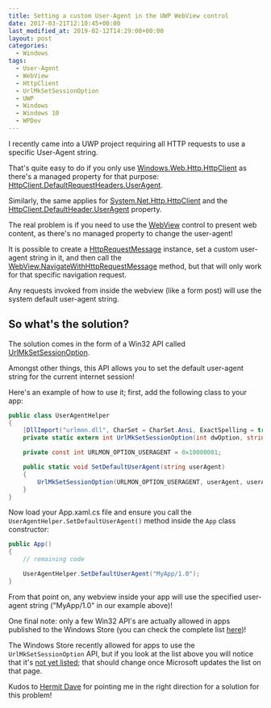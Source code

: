 ```yaml
---
title: Setting a custom User-Agent in the UWP WebView control
date: 2017-03-21T12:10:45+00:00
last_modified_at: 2019-02-12T14:29:00+00:00
layout: post
categories:
  - Windows
tags:
  - User-Agent
  - WebView
  - HttpClient
  - UrlMkSetSessionOption
  - UWP
  - Windows
  - Windows 10
  - WPDev
---
```

I recently came into a UWP project requiring all HTTP requests to use a specific User-Agent string.

That's quite easy to do if you only use [Windows.Web.Http.HttpClient](https://docs.microsoft.com/en-us/uwp/api/windows.web.http.httpclient?wt.mc_id=MVP) as there's a managed property for that purpose: [HttpClient.DefaultRequestHeaders.UserAgent](https://docs.microsoft.com/en-us/uwp/api/windows.web.http.headers.httprequestheadercollection#Windows_Web_Http_Headers_HttpRequestHeaderCollection_UserAgent?wt.mc_id=MVP).

Similarly, the same applies for [System.Net.Http.HttpClient](https://docs.microsoft.com/en-us/dotnet/core/api/system.net.http.httpclient?wt.mc_id=MVP) and the [HttpClient.DefaultHeader.UserAgent](https://docs.microsoft.com/en-us/dotnet/core/api/system.net.http.headers.httprequestheaders#System_Net_Http_Headers_HttpRequestHeaders_UserAgent?wt.mc_id=MVP) property.

The real problem is if you need to use the [WebView](https://docs.microsoft.com/en-us/uwp/api/windows.ui.xaml.controls.webview?wt.mc_id=MVP) control to present web content, as there's no managed property to change the user-agent!

It is possible to create a [HttpRequestMessage](https://docs.microsoft.com/en-us/uwp/api/windows.web.http.httprequestmessage?wt.mc_id=MVP) instance, set a custom user-agent string in it, and then call the [WebView.NavigateWithHttpRequestMessage](https://docs.microsoft.com/en-us/uwp/api/windows.ui.xaml.controls.webview#Windows_UI_Xaml_Controls_WebView_NavigateWithHttpRequestMessage_Windows_Web_Http_HttpRequestMessage_?wt.mc_id=MVP) method, but that will only work for that specific navigation request.

Any requests invoked from inside the webview (like a form post) will use the system default user-agent string.

## So what's the solution?

The solution comes in the form of a Win32 API called [UrlMkSetSessionOption](https://msdn.microsoft.com/en-us/library/ms775125(v=vs.85).aspx).

Amongst other things, this API allows you to set the default user-agent string for the current internet session!

Here's an example of how to use it; first, add the following class to your app:

```csharp
public class UserAgentHelper
{
    [DllImport("urlmon.dll", CharSet = CharSet.Ansi, ExactSpelling = true)]
    private static extern int UrlMkSetSessionOption(int dwOption, string pBuffer, int dwBufferLength, int dwReserved);

    private const int URLMON_OPTION_USERAGENT = 0x10000001;

    public static void SetDefaultUserAgent(string userAgent)
    {
        UrlMkSetSessionOption(URLMON_OPTION_USERAGENT, userAgent, userAgent.Length, 0);
    }
}
```

Now load your App.xaml.cs file and ensure you call the `UserAgentHelper.SetDefaultUserAgent()` method inside the `App` class constructor:

```csharp
public App()
{
    // remaining code

    UserAgentHelper.SetDefaultUserAgent("MyApp/1.0");
}
```

From that point on, any webview inside your app will use the specified user-agent string ("MyApp/1.0" in our example above)!

One final note: only a few Win32 API's are actually allowed in apps published to the Windows Store (you can check the complete list [here](https://msdn.microsoft.com/en-us/library/windows/apps/mt644399.aspx))!

The Windows Store recently allowed for apps to use the `UrlMkSetSessionOption` API, but if you look at the list above you will notice that it's [not yet listed](https://msdn.microsoft.com/en-us/library/windows/apps/mt644399.aspx#_urlmon.dll); that should change once Microsoft updates the list on that page.

Kudos to [Hermit Dave](https://twitter.com/hermitdave) for pointing me in the right direction for a solution for this problem!
